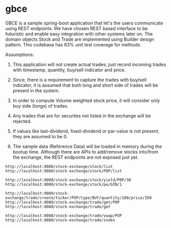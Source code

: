 # gbce

GBCE is a sample spring-boot application that let's the users communicate using REST endpoints. 
We have chosen REST based interface to be futuristic and enable easy integration with other systems later on.
The domain objects Stock and Trade are implemented using Builder design pattern. 
This codebase has 63% unit test coverage for methods.

Assumptions:
1. This application will not create actual trades; just record incoming trades with timestamp, quantity, buy/sell indicator and price.

2. Since, there is a requirement to capture the trades with buy/sell indicator, it is assumed that both long and short side of trades will be present in the system.

3. In order to compute Volume weighted stock price, it will consider only buy side (longs) of trades.

4. Any trades that are for securites not listed in the exchange will be rejected.

5. If values like last-dividend, fixed-dividend or par-value is not present, they are assumed to be 0.

6. The sample data (Reference Data) will be loaded in memory during the bootup time. Although there are APIs to add/remove stocks into/from the exchange, the REST endpoints are not exposed just yet.

```Below are some sample REST endpoints:
http://localhost:8080/stock-exchange/stock/list
http://localhost:8080/stock-exchange/stock/POP/list

http://localhost:8080/stock-exchange/stock/yield/POP/30
http://localhost:8080/stock-exchange/stock/pe/GIN/1

http://localhost:8080/stock-exchange/trade/create/ticker/POP/type/BUY/quantity/100/price/350
http://localhost:8080/stock-exchange/trade/get/POP
http://localhost:8080/stock-exchange/trade/get

http://localhost:8080/stock-exchange/trade/vwap/POP
http://localhost:8080/stock-exchange/trade/index
```
